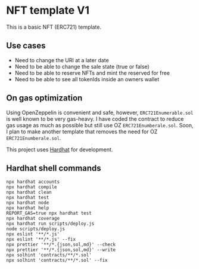 # NFT template V1

This is a basic NFT (ERC721) template.

## Use cases

- Need to change the URI at a later date
- Need to be able to change the sale state (true or false)
- Need to be able to reserve NFTs and mint the reserved for free
- Need to be able to see all tokenIds inside an owners wallet

## On gas optimization

Using OpenZeppelin is convenient and safe, however, `ERC721Enumerable.sol` is well known to be very gas-heavy. I have coded the contract to reduce gas usage as much as possible but still use OZ `ERC721Enumberale.sol`. Soon, I plan to make another template that removes the need for OZ `ERC721Enumberale.sol`.

This project uses [Hardhat](https://hardhat.org/) for development.

## Hardhat shell commands

```shell
npx hardhat accounts
npx hardhat compile
npx hardhat clean
npx hardhat test
npx hardhat node
npx hardhat help
REPORT_GAS=true npx hardhat test
npx hardhat coverage
npx hardhat run scripts/deploy.js
node scripts/deploy.js
npx eslint '**/*.js'
npx eslint '**/*.js' --fix
npx prettier '**/*.{json,sol,md}' --check
npx prettier '**/*.{json,sol,md}' --write
npx solhint 'contracts/**/*.sol'
npx solhint 'contracts/**/*.sol' --fix
```
